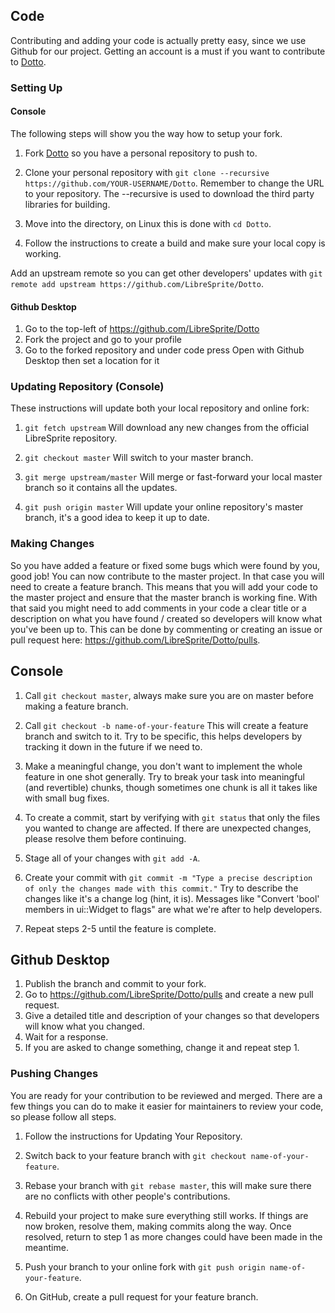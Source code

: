 ## Code

Contributing and adding your code is actually pretty easy, since we use Github for our project.
Getting an account is a must if you want to contribute to [Dotto](https://github.com/LibreSprite/Dotto).

### Setting Up

#### Console
The following steps will show you the way how to setup your fork.

1. Fork [Dotto](https://github.com/LibreSprite/Dotto) so you have a personal repository to push to.

2. Clone your personal repository with `git clone --recursive https://github.com/YOUR-USERNAME/Dotto`. Remember to change the URL to your repository. The --recursive is used to download the third party libraries for building.

3. Move into the directory, on Linux this is done with `cd Dotto`.

4. Follow the instructions to create a build and make sure your local copy is working.

Add an upstream remote so you can get other developers' updates with `git remote add upstream https://github.com/LibreSprite/Dotto`.

#### Github Desktop

1. Go to the top-left of https://github.com/LibreSprite/Dotto 
2. Fork the project and go to your profile
3. Go to the forked repository and under code press Open with Github Desktop then set a location for it

### Updating Repository (Console)

These instructions will update both your local repository and online fork:

1. `git fetch upstream` Will download any new changes from the official LibreSprite repository.

2. `git checkout master` Will switch to your master branch.

3. `git merge upstream/master` Will merge or fast-forward your local master branch so it contains all the updates.

4. `git push origin master` Will update your online repository's master branch, it's a good idea to keep it up to date.

### Making Changes

So you have added a feature or fixed some bugs which were found by you, good job! You can now contribute to the master project. In that case you will need to create a feature branch.
This means that you will add your code to the master project and ensure that the master branch is working fine. With that said you might need to add comments in your code a clear title or a description on what you have found / created
so developers will know what you've been up to. This can be done by commenting or creating an issue or pull request here: https://github.com/LibreSprite/Dotto/pulls.


## Console
1. Call `git checkout master`, always make sure you are on master before making a feature branch.

2. Call `git checkout -b name-of-your-feature` This will create a feature branch and switch to it. Try to be specific, this helps developers by tracking it down in the future if we need to.

3. Make a meaningful change, you don't want to implement the whole feature in one shot generally. Try to break your task into meaningful (and revertible) chunks, though sometimes one chunk is all it takes like with small bug fixes.

4. To create a commit, start by verifying with `git status` that only the files you wanted to change are affected. If there are unexpected changes, please resolve them before continuing.

5. Stage all of your changes with `git add -A`.

6. Create your commit with `git commit -m "Type a precise description of only the changes made with this commit."` Try to describe the changes like it's a change log (hint, it is). Messages like "Convert 'bool' members in ui::Widget to flags" are what we're after to help developers.

7. Repeat steps 2-5 until the feature is complete.

## Github Desktop

1. Publish the branch and commit to your fork.
2. Go to https://github.com/LibreSprite/Dotto/pulls and create a new pull request.
3. Give a detailed title and description of your changes so that developers will know what you changed.
4. Wait for a response.
5. If you are asked to change something, change it and repeat step 1.


### Pushing Changes

You are ready for your contribution to be reviewed and merged. There are a few things you can do to make it easier for maintainers to review your code, so please follow all steps.

1. Follow the instructions for Updating Your Repository.

2. Switch back to your feature branch with `git checkout name-of-your-feature`.

3. Rebase your branch with `git rebase master`, this will make sure there are no conflicts with other people's contributions.

4. Rebuild your project to make sure everything still works. If things are now broken, resolve them, making commits along the way. Once resolved, return to step 1 as more changes could have been made in the meantime.

5. Push your branch to your online fork with `git push origin name-of-your-feature`.

6. On GitHub, create a pull request for your feature branch.

